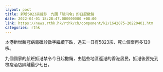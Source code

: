 ```yaml
---
layout: post
title: 新增5823宗確診　九國「禁飛令」即日起撤銷
date: 2022-04-01 18:28:47.000000000 +08:00
link: https://news.rthk.hk/rthk/ch/component/k2/1642075-20220401.htm
categories: rthk
---
```


本港新增新冠病毒確診數字繼續下跌，過去一日有5823宗，死亡個案再多120宗。

九個國家的航班抵港禁令今日起撒銷，由這些地區返港的香港居民，抵港後要先到檢疫酒店隔離最少七日。
